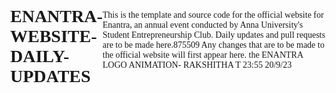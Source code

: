 # ENANTRA-WEBSITE-DAILY-UPDATES
This is the template and source code for the official website for Enantra, an annual event conducted by Anna University's Student Entrepreneurship Club. Daily updates and pull requests are to be made here.875509
Any changes that are to be made to the official website will first appear here.
the ENANTRA LOGO ANIMATION- RAKSHITHA T 23:55 20/9/23
<!DOCTYPE html>
<html lang="en">
<head>
    <meta charset="UTF-8">
    <meta name="viewport" content="width=device-width, initial-scale=1.0">
    <link rel="preconnect" href="https://fonts.googleapis.com">
<link rel="preconnect" href="https://fonts.gstatic.com" crossorigin>
<link href="https://fonts.googleapis.com/css2?family=Black+Ops+One&display=swap" rel="stylesheet">
    <title>Hover with Spiral Animation</title>
    <style>
        body {
            display: flex;
            justify-content: center;
            align-items: center;
            height: 100vh;
            margin: 0;
            overflow: hidden;
            font-family: 'Black Ops One', cursive;
            
        }

        .hexagon-container {
            width: 200px;
            height: 230px;
            position: relative;
            overflow: hidden;
            transition: transform 0.3s ease-in-out;
        }

        .hexagon {
            width: 100%;
            padding-bottom: 115%;
            position: absolute;
            background: linear-gradient(to bottom,
                rgba(237, 100, 72, 0.7), 
                rgba(204, 31, 53, 0.7)
                );
            clip-path: polygon(50% 0%, 100% 25%, 100% 75%, 50% 100%, 0% 75%, 0% 25%);
            transition: transform 0.3s ease-in-out;
        }

        .hexagon-content {
            position: absolute;
            top: 0;
            left: 0;
            right: 0;
            bottom: 0;
            display: flex;
            justify-content: center;
            align-items: center;
            color: #fff;
            font-size: 18px;
        }
        
        .spiral-letter {
            position: absolute;
            transform: translate(0, 0) scale(1);
            transition: transform 1s cubic-bezier(0.4, 2.1, 0.7, 1);
        }
    </style>
</head>
<body>
    <div class="hexagon-container">
        <div class="hexagon">
            <div class="hexagon-content">
                <span id="letter1" class="spiral-letter">E</span>
                <span id="letter2" class="spiral-letter">N</span>
                <span id="letter3" class="spiral-letter">A</span>
                <span id="letter4" class="spiral-letter">N</span>
                <span id="letter5" class="spiral-letter">T</span>
                <span id="letter6" class="spiral-letter">R</span>
                <span id="letter7" class="spiral-letter">A</span>
            </div>
        </div>
    </div>
    <script>
        const letters = document.querySelectorAll('.spiral-letter');
        const hexagon = document.querySelector('.hexagon-container');
        
        const radius = 60;
        const angleIncrement = (2 * Math.PI) / letters.length;
        let angle = 0;
        
        letters.forEach((letter, index) => {
            const x = radius * Math.cos(angle);
            const y = radius * Math.sin(angle);
            
            letter.style.transform = `translate(${x}px, ${y}px) scale(0.5)`;
            letter.style.transition = `transform 1s cubic-bezier(0.4, 2.1, 0.7, 1) ${index * 0.2}s`;
            
            angle += angleIncrement;
        });
        
        hexagon.addEventListener('mouseenter', () => {
            letters.forEach((letter, index) => {
                setTimeout(() => {
                    letter.style.transform = 'translate(0, 0) scale(1)';
                }, index * 200);
            });
            hexagon.style.transform = 'scale(1.2)'; // Enlarge the hexagon on hover
        });

        hexagon.addEventListener('mouseleave', () => {
            letters.forEach((letter, index) => {
                letter.style.transform = `translate(${radius * Math.cos(index * angleIncrement)}px, ${radius * Math.sin(index * angleIncrement)}px) scale(0.5)`;
            });
            hexagon.style.transform = 'scale(1)'; // Restore hexagon size on mouse leave
        });
    </script>
</body>
</html>
